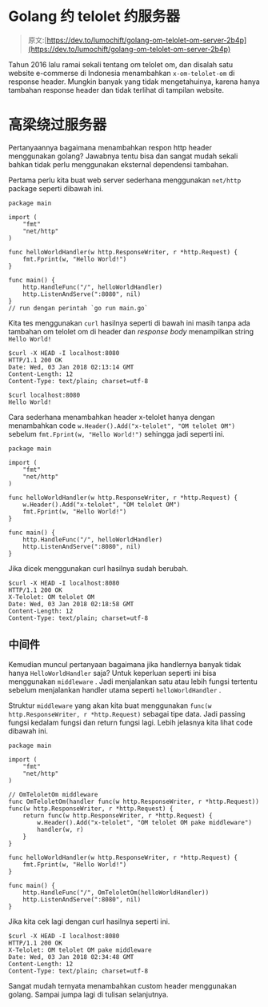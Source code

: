 # Golang 约 telolet 约服务器

> 原文:[https://dev.to/lumochift/golang-om-telolet-om-server-2b4p](https://dev.to/lumochift/golang-om-telolet-om-server-2b4p)

Tahun 2016 lalu ramai sekali tentang om telolet om, dan disalah satu website e-commerse di Indonesia menambahkan `x-om-telolet-om` di response header. Mungkin banyak yang tidak mengetahuinya, karena hanya tambahan response header dan tidak terlihat di tampilan website.

# [](#golang-om-telolet-om-server)高梁绕过服务器

Pertanyaannya bagaimana menambahkan respon http header menggunakan golang? Jawabnya tentu bisa dan sangat mudah sekali bahkan tidak perlu menggunakan eksternal dependensi tambahan.

Pertama perlu kita buat web server sederhana menggunakan `net/http` package seperti dibawah ini.

```
package main

import (
    "fmt"
    "net/http"
)

func helloWorldHandler(w http.ResponseWriter, r *http.Request) {
    fmt.Fprint(w, "Hello World!")
}

func main() {
    http.HandleFunc("/", helloWorldHandler)
    http.ListenAndServe(":8080", nil)
}
// run dengan perintah `go run main.go` 
```

Kita tes menggunakan `curl` hasilnya seperti di bawah ini masih tanpa ada tambahan om telolet om di header dan *response body* menampilkan string `Hello World!`

```
$curl -X HEAD -I localhost:8080
HTTP/1.1 200 OK
Date: Wed, 03 Jan 2018 02:13:14 GMT
Content-Length: 12
Content-Type: text/plain; charset=utf-8

$curl localhost:8080
Hello World! 
```

Cara sederhana menambahkan header x-telolet hanya dengan menambahkan code `w.Header().Add("x-telolet", "OM telolet OM")` sebelum `fmt.Fprint(w, "Hello World!")` sehingga jadi seperti ini.

```
package main

import (
    "fmt"
    "net/http"
)

func helloWorldHandler(w http.ResponseWriter, r *http.Request) {
    w.Header().Add("x-telolet", "OM telolet OM")
    fmt.Fprint(w, "Hello World!")
}

func main() {
    http.HandleFunc("/", helloWorldHandler)
    http.ListenAndServe(":8080", nil)
} 
```

Jika dicek menggunakan curl hasilnya sudah berubah.

```
$curl -X HEAD -I localhost:8080
HTTP/1.1 200 OK
X-Telolet: OM telolet OM
Date: Wed, 03 Jan 2018 02:18:58 GMT
Content-Length: 12
Content-Type: text/plain; charset=utf-8 
```

## [](#middleware)中间件

Kemudian muncul pertanyaan bagaimana jika handlernya banyak tidak hanya `HelloWorldHandler` saja? Untuk keperluan seperti ini bisa menggunakan `middleware` . Jadi menjalankan satu atau lebih fungsi tertentu sebelum menjalankan handler utama seperti `helloWorldHandler` .

Struktur `middleware` yang akan kita buat menggunakan `func(w http.ResponseWriter, r *http.Request)` sebagai tipe data. Jadi passing fungsi kedalam fungsi dan return fungsi lagi. Lebih jelasnya kita lihat code dibawah ini.

```
package main

import (
    "fmt"
    "net/http"
)

// OmTeloletOm middleware
func OmTeloletOm(handler func(w http.ResponseWriter, r *http.Request)) func(w http.ResponseWriter, r *http.Request) {
    return func(w http.ResponseWriter, r *http.Request) {
        w.Header().Add("x-telolet", "OM telolet OM pake middleware")
        handler(w, r)
    }
}

func helloWorldHandler(w http.ResponseWriter, r *http.Request) {
    fmt.Fprint(w, "Hello World!")
}

func main() {
    http.HandleFunc("/", OmTeloletOm(helloWorldHandler))
    http.ListenAndServe(":8080", nil)
} 
```

Jika kita cek lagi dengan curl hasilnya seperti ini.

```
$curl -X HEAD -I localhost:8080
HTTP/1.1 200 OK
X-Telolet: OM telolet OM pake middleware
Date: Wed, 03 Jan 2018 02:34:48 GMT
Content-Length: 12
Content-Type: text/plain; charset=utf-8 
```

Sangat mudah ternyata menambahkan custom header menggunakan golang. Sampai jumpa lagi di tulisan selanjutnya.